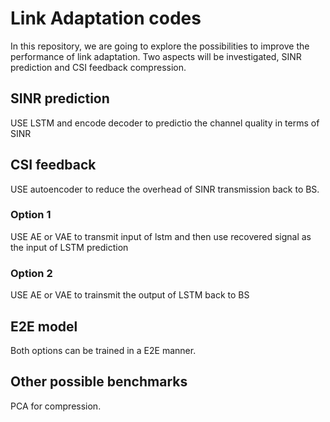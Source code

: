 # Link Adaptation codes
In this repository, we are going to explore the possibilities to improve the performance of link adaptation. Two aspects will be investigated, SINR prediction and CSI feedback compression.

## SINR prediction
USE LSTM and encode decoder to predictio the channel quality in terms of SINR

## CSI feedback
USE autoencoder to reduce the overhead of SINR transmission back to BS.
### Option 1
USE AE or VAE to transmit input of lstm and then use recovered signal as the input of LSTM prediction
### Option 2
USE AE or VAE to trainsmit the output of LSTM back to BS

## E2E model
Both options can be trained in a E2E manner.

## Other possible benchmarks
PCA for compression.

